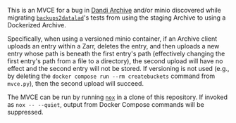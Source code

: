 This is an MVCE for a bug in [Dandi Archive][] and/or minio discovered while
migrating [`backups2datalad`][]'s tests from using the staging Archive to using
a Dockerized Archive.

Specifically, when using a versioned minio container, if an Archive client
uploads an entry within a Zarr, deletes the entry, and then uploads a new entry
whose path is beneath the first entry's path (effectively changing the first
entry's path from a file to a directory), the second upload will have no effect
and the second entry will not be stored.  If versioning is not used (e.g., by
deleting the `docker compose run --rm createbuckets` command from `mvce.py`),
then the second upload will succeed.

The MVCE can be run by running [`nox`](https://nox.thea.codes) in a clone of
this repository.  If invoked as `nox -- --quiet`, output from Docker Compose
commands will be suppressed.

[Dandi Archive]: https://github.com/dandi/dandi-archive
[`backups2datalad`]: https://github.com/dandi/backups2datalad
